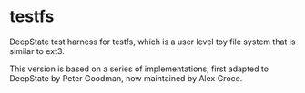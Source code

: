testfs
======

DeepState test harness for testfs, which is a user level toy file system that is similar to ext3.

This version is based on a series of implementations, first adapted to DeepState by Peter Goodman, now maintained by Alex Groce.
